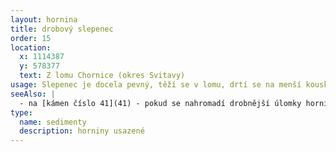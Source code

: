 ```yaml
---
layout: hornina
title: drobový slepenec
order: 15
location:
  x: 1114387
  y: 578377
  text: Z lomu Chornice (okres Svitavy)
usage: Slepenec je docela pevný, těží se v lomu, drtí se na menší kousky, které se pak třídí podle velikosti. Přidává se do betonových a asfaltových směsí pro stavební účely.
seeAlso: |
  - na [kámen číslo 41](41) - pokud se nahromadí drobnější úlomky hornin, nevznikne drobový slepenec, ale droba
type:
  name: sedimenty
  description: horniny usazené  
---
```


